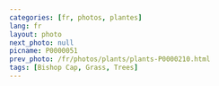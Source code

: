 ```yaml
---
categories: [fr, photos, plantes]
lang: fr
layout: photo
next_photo: null
picname: P0000051
prev_photo: /fr/photos/plants/plants-P0000210.html
tags: [Bishop Cap, Grass, Trees]
---
```

